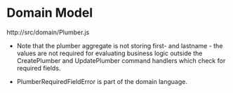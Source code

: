 # Domain Model

http://src/domain/Plumber.js

- Note that the plumber aggregate is not storing first- and lastname - the values are not required 
for evaluating business logic outside the CreatePlumber and UpdatePlumber command handlers which check for required fields.

- PlumberRequiredFieldError is part of the domain language.
 